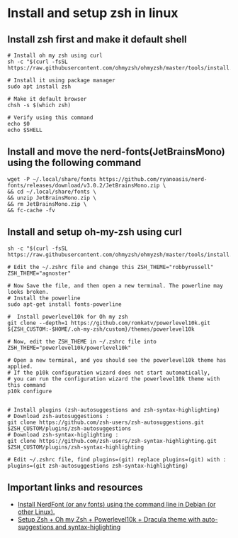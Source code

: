 # Install and setup zsh in linux

## Install zsh first and make it default shell
```
# Install oh my zsh using curl
sh -c "$(curl -fsSL https://raw.githubusercontent.com/ohmyzsh/ohmyzsh/master/tools/install.sh)"

# Install it using package manager
sudo apt install zsh

# Make it default browser
chsh -s $(which zsh)

# Verify using this command
echo $0
echo $SHELL
```


## Install and move the nerd-fonts(JetBrainsMono) using the following command
```
wget -P ~/.local/share/fonts https://github.com/ryanoasis/nerd-fonts/releases/download/v3.0.2/JetBrainsMono.zip \
&& cd ~/.local/share/fonts \
&& unzip JetBrainsMono.zip \
&& rm JetBrainsMono.zip \
&& fc-cache -fv
```


## Install and setup oh-my-zsh using curl
```
sh -c "$(curl -fsSL https://raw.githubusercontent.com/ohmyzsh/ohmyzsh/master/tools/install.sh)"

# Edit the ~/.zshrc file and change this ZSH_THEME="robbyrussell"
ZSH_THEME="agnoster"

# Now Save the file, and then open a new terminal. The powerline may looks broken.
# Install the powerline 
sudo apt-get install fonts-powerline

#  Install powerlevel10k for Oh my zsh
git clone --depth=1 https://github.com/romkatv/powerlevel10k.git ${ZSH_CUSTOM:-$HOME/.oh-my-zsh/custom}/themes/powerlevel10k

# Now, edit the ZSH_THEME in ~/.zshrc file into
ZSH_THEME="powerlevel10k/powerlevel10k"

# Open a new terminal, and you should see the powerlevel10k theme has applied.
# If the p10k configuration wizard does not start automatically, 
# you can run the configuration wizard the powerlevel10k theme with this command 
p10k configure


# Install plugins (zsh-autosuggestions and zsh-syntax-highlighting)
# Download zsh-autosuggestions :
git clone https://github.com/zsh-users/zsh-autosuggestions.git $ZSH_CUSTOM/plugins/zsh-autosuggestions
# Download zsh-syntax-higlighting :
git clone https://github.com/zsh-users/zsh-syntax-highlighting.git $ZSH_CUSTOM/plugins/zsh-syntax-highlighting

# Edit ~/.zshrc file, find plugins=(git) replace plugins=(git) with :
plugins=(git zsh-autosuggestions zsh-syntax-highlighting)
```



## Important links and resources
- [Install NerdFont (or any fonts) using the command line in Debian (or other Linux).](https://medium.com/@almatins/install-nerdfont-or-any-fonts-using-the-command-line-in-debian-or-other-linux-f3067918a88c)
- [Setup Zsh + Oh my Zsh + Powerlevel10k + Dracula theme with auto-suggestions and syntax-higlighting](https://medium.com/@satriajanaka09/setup-zsh-oh-my-zsh-powerlevel10k-on-ubuntu-20-04-c4a4052508fd)
